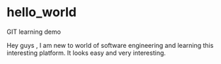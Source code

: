 # hello_world
GIT learning demo

Hey guys , I am new to world of software engineering and learning this interesting platform.
It looks easy and very interesting.
